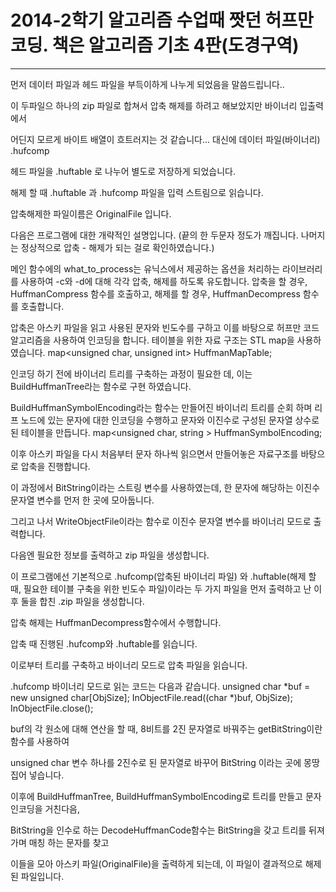 # 2014-2학기 알고리즘 수업때 짯던 허프만 코딩. 책은 알고리즘 기초 4판(도경구역)

---

먼저 데이터 파일과 헤드 파일을 부득이하게 나누게 되었음을 말씀드립니다..

이 두파일으 하나의 zip 파일로 합쳐서 압축 해제를 하려고 해보았지만 바이너리 입출력에서

어딘지 모르게 바이트 배열이 흐트러지는 것 같습니다... 대신에 데이터 파일(바이너리) .hufcomp

헤드 파일을 .huftable 로 나누어 별도로 저장하게 되었습니다.

해제 할 때 .huftable 과 .hufcomp 파일을 입력 스트림으로 읽습니다.

압축해제한 파일이름은 OriginalFile 입니다.

다음은 프로그램에 대한 개략적인 설명입니다.
(끝의 한 두문자 정도가 깨집니다. 나머지는 정상적으로 압축 - 해제가 되는 걸로 확인하였습니다.)

메인 함수에의 what_to_process는 유닉스에서 제공하는 옵션을 처리하는 라이브러리를 사용하여
-c와 -d에 대해 각각 압축, 해제를 하도록 유도합니다.
압축을 할 경우, HuffmanCompress 함수를 호출하고,
해제를 할 경우, HuffmanDecompress 함수를 호출합니다.


압축은 아스키 파일을 읽고 사용된 문자와 빈도수를 구하고 이를 바탕으로 허프만 코드 알고리즘을 사용하여 인코딩을 합니다.
테이블을 위한 자료 구조는 STL map을 사용하였습니다.
map<unsigned char, unsigned int> HuffmanMapTable;

인코딩 하기 전에 바이너리 트리를 구축하는 과정이 필요한 데, 이는 BuildHuffmanTree라는 함수로 구현 하였습니다.

BuildHuffmanSymbolEncoding라는 함수는 만들어진 바이너리 트리를 순회 하며 리프 노드에 있는 문자에 대한 인코딩을
수행하고 문자와 이진수로 구성된 문자열 상수로 된 테이블을 만듭니다. 
map<unsigned char, string > HuffmanSymbolEncoding;

이후 아스키 파일을 다시 처음부터 문자 하나씩 읽으면서 만들어놓은 자료구조를 바탕으로 압축을 진행합니다.

이 과정에서 BitString이라는 스트링 변수를 사용하였는데, 한 문자에 해당하는 이진수 문자열 변수를 먼저 한 곳에 모아둡니다.

그리고 나서 WriteObjectFile이라는 함수로 이진수 문자열 변수를 바이너리 모드로 출력합니다.

다음엔 필요한 정보를 출력하고 zip 파일을 생성합니다. 

이 프로그램에선 기본적으로 .hufcomp(압축된 바이너리 파일) 와 .huftable(해제 할때, 필요한 테이블 구축을 위한 빈도수 파일)이라는 두 가지 파일을 먼저 출력하고 난 이후 둘을 합친 .zip 파일을 생성합니다.

압축 해제는 HuffmanDecompress함수에서 수행합니다. 

압축 때 진행된 .hufcomp와 .huftable를 읽습니다.

이로부터 트리를 구축하고 바이너리 모드로 압축 파일을 읽습니다. 

.hufcomp 바이너리 모드로 읽는 코드는 다음과 같습니다. 
    unsigned char *buf = new unsigned char[ObjSize];
    InObjectFile.read((char *)buf, ObjSize); InObjectFile.close();

buf의 각 원소에 대해 연산을 할 때, 8비트를 2진 문자열로 바꿔주는 getBitString이란 함수를 사용하여

unsigned char 변수 하나를 2진수로 된 문자열로 바꾸어 BitString 이라는 곳에 몽땅 집어 넣습니다.

이후에  BuildHuffmanTree, BuildHuffmanSymbolEncoding로 트리를 만들고 문자 인코딩을 거친다음,

BitString을 인수로 하는 DecodeHuffmanCode함수는 BitString을 갖고 트리를 뒤져가며 매칭 하는 문자를 찾고

이들을 모아 아스키 파일(OriginalFile)을 출력하게 되는데, 이 파일이 결과적으로 해제된 파일입니다.

